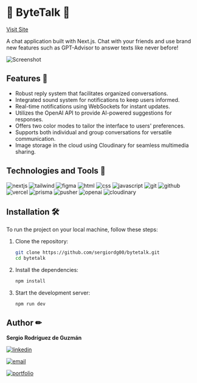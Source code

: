 # 💬 ByteTalk 💬
[Visit Site](https://bytetalk.sergiordg.com)

A chat application built with Next.js. Chat with your friends and use brand new features such as GPT-Advisor to answer texts like never before!

![Screenshot](https://bytetalk.sergiordg.com/share.jpg)

## Features 🚀
- Robust reply system that facilitates organized conversations.
- Integrated sound system for notifications to keep users informed.
- Real-time notifications using WebSockets for instant updates.
- Utilizes the OpenAI API to provide AI-powered suggestions for responses.
- Offers two color modes to tailor the interface to users' preferences.
- Supports both individual and group conversations for versatile communication.
- Image storage in the cloud using Cloudinary for seamless multimedia sharing.

## Technologies and Tools 🔧
![nextjs](https://img.shields.io/static/v1?label=&message=next.js&color=eaeffc&logo=next.js&logoColor=000&style=for-the-badge) 
![tailwind](https://img.shields.io/static/v1?label=&message=tailwind%20css&color=eaeffc&logo=tailwind%20css&logoColor=06B6D4&style=for-the-badge)
![figma](https://img.shields.io/static/v1?label=&message=figma&color=eaeffc&logo=figma&logoColor=F24E1E&style=for-the-badge)
![html](https://img.shields.io/static/v1?label=&message=html&color=eaeffc&logo=html5&logoColor=E34F26&style=for-the-badge) 
![css](https://img.shields.io/static/v1?label=&message=css&color=eaeffc&logo=css3&logoColor=1572B6&style=for-the-badge)
![javascript](https://img.shields.io/static/v1?label=&message=javascript&color=eaeffc&logo=javascript&logoColor=F7DF1E&style=for-the-badge) 
![git](https://img.shields.io/static/v1?label=&message=git&color=eaeffc&logo=git&logoColor=F05032&style=for-the-badge)
![github](https://img.shields.io/static/v1?label=&message=github&color=eaeffc&logo=github&logoColor=181717&style=for-the-badge) 
![vercel](https://img.shields.io/static/v1?label=&message=vercel&color=eaeffc&logo=vercel&logoColor=000&style=for-the-badge) 
![prisma](https://img.shields.io/static/v1?label=&message=prisma&color=eaeffc&logo=prisma&logoColor=2D3748&style=for-the-badge) 
![pusher](https://img.shields.io/static/v1?label=&message=pusher&color=eaeffc&logo=pusher&logoColor=300D4F&style=for-the-badge) 
![openai](https://img.shields.io/static/v1?label=&message=openai&color=eaeffc&logo=openai&logoColor=412991&style=for-the-badge) 
![cloudinary](https://img.shields.io/static/v1?label=&message=cloudinary&color=eaeffc&style=for-the-badge) 

## Installation 🛠️
To run the project on your local machine, follow these steps:

1. Clone the repository:
   ```sh
   git clone https://github.com/sergiordg00/bytetalk.git
   cd bytetalk
   
2. Install the dependencies:
   ```sh
   npm install 

3. Start the development server:

   ```sh
   npm run dev

## Author ✏
**Sergio Rodríguez de Guzmán**

[![linkedin](https://img.shields.io/static/v1?label=&message=linkedin&color=0A66C2&logo=linkedin&logoColor=white&style=for-the-badge)](https://todo.com) 

[![email](https://img.shields.io/static/v1?label=&message=email&color=EA4335&logo=gmail&logoColor=white&style=for-the-badge)](mailto:sergio@sergiordg.com)

[![portfolio](https://img.shields.io/static/v1?label=&message=portfolio&color=000&style=for-the-badge)](https://sergiordg.com)
